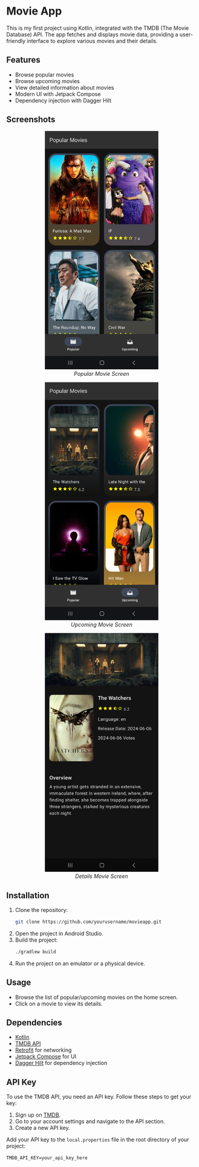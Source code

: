 # Movie App

This is my first project using Kotlin, integrated with the TMDB (The Movie Database) API. The app fetches and displays movie data, providing a user-friendly interface to explore various movies and their details.

## Features

- Browse popular movies
- Browse upcoming movies
- View detailed information about movies
- Modern UI with Jetpack Compose
- Dependency injection with Dagger Hilt

## Screenshots

<p style="text-align: center;">
  <img src="https://github.com/OTK-98/MovieApp/blob/master/app/src/main/java/com/example/movieapp/screenshots/Popular%20Screen.png?raw=true" alt="Popular Movie Screen" width="300"/>
  <br/>
  <em>Popular Movie Screen</em>
</p>

<p style="text-align: center;">
  <img src="https://github.com/OTK-98/MovieApp/blob/master/app/src/main/java/com/example/movieapp/screenshots/Upcoming%20Screen.png?raw=true" alt="Upcoming Movie Screen" width="300"/>
  <br/>
  <em>Upcoming Movie Screen</em>
</p>

<p style="text-align: center;">
  <img src="https://github.com/OTK-98/MovieApp/blob/master/app/src/main/java/com/example/movieapp/screenshots/Details%20Screen.png?raw=true" alt="Details Movie Screen" width="300"/>
  <br/>
  <em>Details Movie Screen</em>
</p>

## Installation

1. Clone the repository:
    ```sh
    git clone https://github.com/yourusername/movieapp.git
    ```
2. Open the project in Android Studio.
3. Build the project:
    ```sh
    ./gradlew build
    ```
4. Run the project on an emulator or a physical device.

## Usage

- Browse the list of popular/upcoming movies on the home screen.
- Click on a movie to view its details.

## Dependencies

- [Kotlin](https://kotlinlang.org/)
- [TMDB API](https://www.themoviedb.org/documentation/api)
- [Retrofit](https://square.github.io/retrofit/) for networking
- [Jetpack Compose](https://developer.android.com/jetpack/compose) for UI
- [Dagger Hilt](https://dagger.dev/hilt/) for dependency injection

## API Key

To use the TMDB API, you need an API key. Follow these steps to get your key:

1. Sign up on [TMDB](https://www.themoviedb.org/).
2. Go to your account settings and navigate to the API section.
3. Create a new API key.

Add your API key to the `local.properties` file in the root directory of your project:
```properties
TMDB_API_KEY=your_api_key_here
